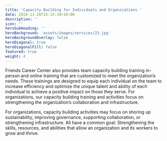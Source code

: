 ```yaml
---
title: 'Capacity Building for Individuals and Organizations '
date: 2018-11-28T15:15:34+10:00
description: ''
icon: ''
heroSubHeading: ''
heroBackground: 'assets/images/services/23.jpg'
heroBackgroundOverlay: false
heroDiagonal: true
heroDiagonalFill: false
featured: true
weight: 4
---
```


Friends Career Center also provides team capacity building training in-person and online training that are customized to meet the organization’s needs. These trainings are designed to equip each individual on the team to increase efficiency and optimize the unique talent and ability of each individual to achieve a positive impact on those they serve. For organizations, our capacity building training and activities focus on strengthening the organization’s collaboration and infrastructure. 

For organizations, capacity building activities may focus on shoring up sustainability, improving governance, supporting collaboration, or strengthening infrastructure. All have a common goal: Strengthening the skills, resources, and abilities that allow an organization and its workers to grow and thrive.

